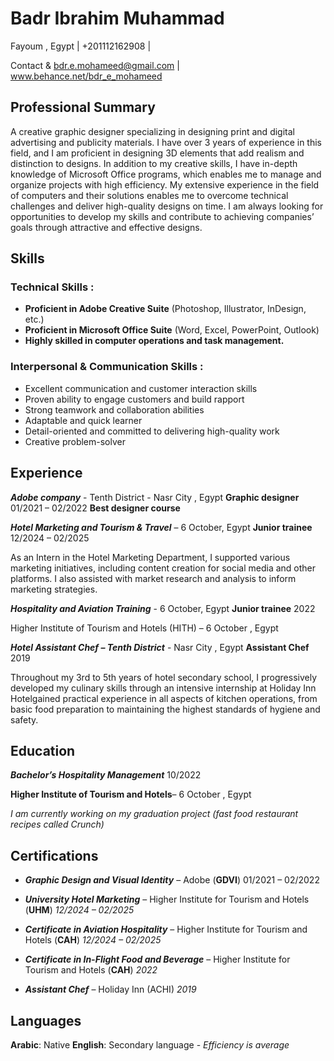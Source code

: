 # Badr Ibrahim Muhammad
Fayoum , Egypt |  +201112162908   |  

Contact & bdr.e.mohameed@gmail.com | www.behance.net/bdr_e_mohameed

## Professional Summary
A creative graphic designer specializing in designing print and digital advertising and publicity materials. I have over 3 years of experience in this field, and I am proficient in designing 3D elements that add realism and distinction to designs. In addition to my creative skills, I have in-depth knowledge of Microsoft Office programs, which enables me to manage and organize projects with high efficiency. My extensive experience in the field of computers and their solutions enables me to overcome technical challenges and deliver high-quality designs on time. I am always looking for opportunities to develop my skills and contribute to achieving companies’ goals through attractive and effective designs.

##  Skills
### Technical Skills :
* **Proficient in Adobe Creative Suite** (Photoshop, Illustrator, InDesign, etc.)
* **Proficient in Microsoft Office Suite** (Word, Excel, PowerPoint, Outlook)
* **Highly skilled in computer operations and task management.**

### Interpersonal & Communication Skills :
* Excellent communication and customer interaction skills
* Proven ability to engage customers and build rapport
* Strong teamwork and collaboration abilities
* Adaptable and quick learner 
* Detail-oriented and committed to delivering high-quality work
* Creative problem-solver

##  Experience
***Adobe company*** - Tenth District - Nasr City , Egypt
**Graphic designer**	 01/2021 – 02/2022
**Best designer course**

***Hotel Marketing and Tourism & Travel*** – 6 October, Egypt
**Junior trainee**	 12/2024 – 02/2025

As an Intern in the Hotel Marketing Department, I supported various marketing initiatives, including content creation for social media
and other platforms. I also assisted with market research and analysis to inform marketing strategies.

***Hospitality and Aviation Training***  - 6 October, Egypt
**Junior trainee**	 2022 

Higher Institute of Tourism and Hotels (HITH) – 6 October , Egypt

***Hotel Assistant Chef  – Tenth District*** - Nasr City , Egypt
**Assistant Chef**	2019

Throughout my 3rd to 5th years of hotel secondary school, I progressively developed my culinary skills through an intensive
internship at Holiday Inn Hotelgained practical experience in all aspects of kitchen operations, from basic food preparation to maintaining
the highest standards of hygiene and safety.


## Education
***Bachelor’s Hospitality Management***	10/2022

**Higher Institute of Tourism and Hotels**– 6 October , Egypt

*I am currently working on my graduation project (fast food restaurant recipes called Crunch)*


##  Certifications

* ***Graphic Design and Visual Identity***  – Adobe (**GDVI**)	01/2021 – 02/2022

* ***University Hotel Marketing*** – Higher Institute for Tourism and Hotels (**UHM**)	 *12/2024 – 02/2025*

* ***Certificate in Aviation Hospitality*** – Higher Institute for Tourism and Hotels (**CAH**) 	*12/2024 – 02/2025*

* ***Certificate in In-Flight Food and Beverage*** – Higher Institute for Tourism and Hotels (**CAH**)	 *2022*

* ***Assistant Chef*** – Holiday Inn (ACHI)	*2019*

## Languages
**Arabic**: Native
**English**: Secondary language  - *Efficiency is average*

